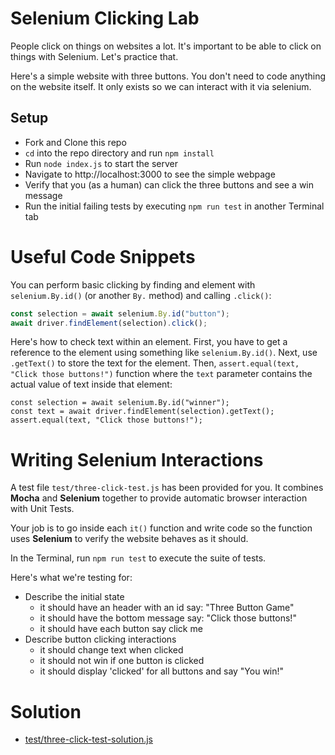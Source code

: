 # Selenium Clicking Lab

People click on things on websites a lot. It's important to be able to click
on things with Selenium. Let's practice that.

Here's a simple website with three buttons. You don't need to code anything
on the website itself. It only exists so we can interact with it via selenium.

## Setup

- Fork and Clone this repo
- `cd` into the repo directory and run `npm install`
- Run `node index.js` to start the server
- Navigate to http://localhost:3000 to see the simple webpage
- Verify that you (as a human) can click the three buttons and see a win message
- Run the initial failing tests by executing `npm run test` in another Terminal tab

# Useful Code Snippets

You can perform basic clicking by finding and element with `selenium.By.id()` (or another
`By.` method) and calling `.click()`:

```js
const selection = await selenium.By.id("button");
await driver.findElement(selection).click();
```

Here's how to check text within an element. First, you have to get a reference
to the element using something like `selenium.By.id()`. Next, use `.getText()` to store the text for the element. Then, `assert.equal(text, "Click those buttons!")` function where the `text` parameter contains the actual value of text inside that element:

```
const selection = await selenium.By.id("winner");
const text = await driver.findElement(selection).getText();
assert.equal(text, "Click those buttons!");
```

# Writing Selenium Interactions

A test file `test/three-click-test.js` has been provided for you. It combines
**Mocha** and **Selenium** together to provide automatic browser interaction
with Unit Tests.

Your job is to go inside each `it()` function and write code so the function
uses **Selenium** to verify the website behaves as it should.

In the Terminal, run `npm run test` to execute the suite of tests.

Here's what we're testing for:

- Describe the initial state
  - it should have an header with an id say: "Three Button Game"
  - it should have the bottom message say: "Click those buttons!"
  - it should have each button say click me
- Describe button clicking interactions
  - it should change text when clicked
  - it should not win if one button is clicked
  - it should display 'clicked' for all buttons and say "You win!"

# Solution

- [test/three-click-test-solution.js](test/three-click-test-solution.js)
